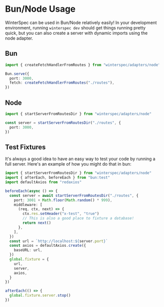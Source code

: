 # Bun/Node Usage

WinterSpec can be used in Bun/Node relatively easily! In your development environment,
running `winterspec dev` should get things running pretty quick, but you can also
create a server with dynamic imports using the node adapter.

## Bun

```ts
import { createFetchHandlerFromRoutes } from "winterspec/adapters/node"

Bun.serve({
  port: 3000,
  fetch: createFetchHandlerFromRoutes("./routes"),
})
```

## Node

```ts
import { startServerFromRoutesDir } from "winterspec/adapters/node"

const server = startServerFromRoutesDir("./routes", {
  port: 3000,
})
```

## Test Fixtures

It's always a good idea to have an easy way to test your code by running a full
server. Here's an example of how you might do that in bun:

```ts
import { startServerFromRoutesDir } from "winterspec/adapters/node"
import { afterEach, beforeEach } from "bun:test"
import defaultAxios from "redaxios"

beforeEach(async () => {
  const server = await startServerFromRoutesDir("./routes", {
    port: 3001 + Math.floor(Math.random() * 999),
    middleware: [
      (req, ctx, next) => {
        ctx.res.setHeader("x-test", "true")
        // This is also a good place to fixture a database!
        return next()
      },
    ],
  })
  const url = `http://localhost:${server.port}`
  const axios = defaultAxios.create({
    baseURL: url,
  })
  global.fixture = {
    url,
    server,
    axios,
  }
})

afterEach(() => {
  global.fixture.server.stop()
})
```
